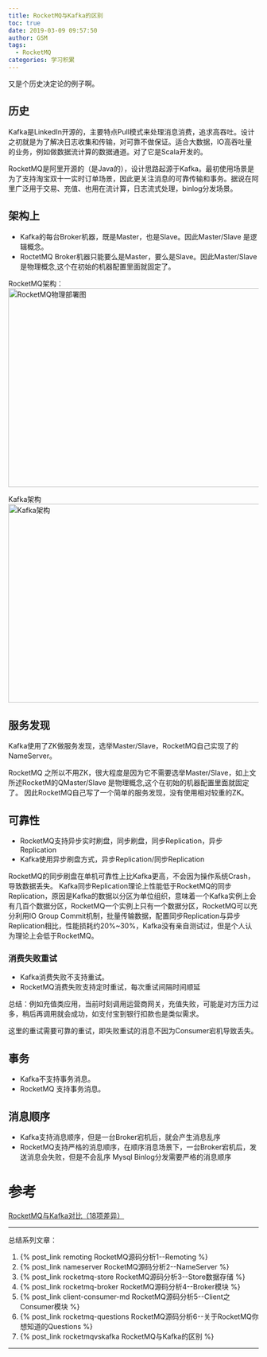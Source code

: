```yaml
---
title: RocketMQ与Kafka的区别
toc: true
date: 2019-03-09 09:57:50
author: GSM 
tags:
  - RocketMQ
categories: 学习积累
---
```

又是个历史决定论的例子啊。
<!--more -->

## 历史
Kafka是LinkedIn开源的，主要特点Pull模式来处理消息消费，追求高吞吐。设计之初就是为了解决日志收集和传输，对可靠不做保证。适合大数据，IO高吞吐量的业务，例如做数据流计算的数据通道。对了它是Scala开发的。

RocketMQ是阿里开源的（是Java的），设计思路起源于Kafka。最初使用场景是为了支持淘宝双十一实时订单场景，因此更关注消息的可靠传输和事务。据说在阿里广泛用于交易、充值、也用在流计算，日志流式处理，binlog分发场景。
## 架构上
- Kafka的每台Broker机器，既是Master，也是Slave。因此Master/Slave 是逻辑概念。
- RoctetMQ Broker机器只能要么是Master，要么是Slave。因此Master/Slave 是物理概念,这个在初始的机器配置里面就固定了。

RocketMQ架构：
<img src="achi.png" width = "600" height = "400" alt="RocketMQ物理部署图" align=center />

Kafka架构
<img src="kafkaachi.png" width = "600" height = "400" alt="Kafka架构" align=center />

## 服务发现
Kafka使用了ZK做服务发现，选举Master/Slave，RocketMQ自己实现了的NameServer。

RocketMQ 之所以不用ZK，很大程度是因为它不需要选举Master/Slave，如上文所述RocketM的QMaster/Slave 是物理概念,这个在初始的机器配置里面就固定了。 因此RocketMQ自己写了一个简单的服务发现，没有使用相对较重的ZK。

## 可靠性 
- RocketMQ支持异步实时刷盘，同步刷盘，同步Replication，异步Replication
- Kafka使用异步刷盘方式，异步Replication/同步Replication

RocketMQ的同步刷盘在单机可靠性上比Kafka更高，不会因为操作系统Crash，导致数据丢失。
Kafka同步Replication理论上性能低于RocketMQ的同步Replication，原因是Kafka的数据以分区为单位组织，意味着一个Kafka实例上会有几百个数据分区，RocketMQ一个实例上只有一个数据分区，RocketMQ可以充分利用IO Group Commit机制，批量传输数据，配置同步Replication与异步Replication相比，性能损耗约20%~30%，Kafka没有亲自测试过，但是个人认为理论上会低于RocketMQ。

### 消费失败重试
- Kafka消费失败不支持重试。
- RocketMQ消费失败支持定时重试，每次重试间隔时间顺延

总结：例如充值类应用，当前时刻调用运营商网关，充值失败，可能是对方压力过多，稍后再调用就会成功，如支付宝到银行扣款也是类似需求。

这里的重试需要可靠的重试，即失败重试的消息不因为Consumer宕机导致丢失。

## 事务
- Kafka不支持事务消息。
- RocketMQ 支持事务消息。

## 消息顺序
- Kafka支持消息顺序，但是一台Broker宕机后，就会产生消息乱序
- RocketMQ支持严格的消息顺序，在顺序消息场景下，一台Broker宕机后，发送消息会失败，但是不会乱序
Mysql Binlog分发需要严格的消息顺序

# 参考
[RocketMQ与Kafka对比（18项差异）](https://blog.csdn.net/cpongo3/article/details/89327609)

---
总结系列文章：
1. {% post_link remoting RocketMQ源码分析1--Remoting %}
2. {% post_link nameserver RocketMQ源码分析2--NameServer %}
3. {% post_link rocketmq-store RocketMQ源码分析3--Store数据存储 %}
4. {% post_link rocketmq-broker RocketMQ源码分析4--Broker模块 %}
5. {% post_link client-consumer-md RocketMQ源码分析5--Client之Consumer模块 %}
6. {% post_link rocketmq-questions RocketMQ源码分析6--关于RocketMQ你想知道的Questions %}
7. {% post_link rocketmqvskafka RocketMQ与Kafka的区别 %}
---